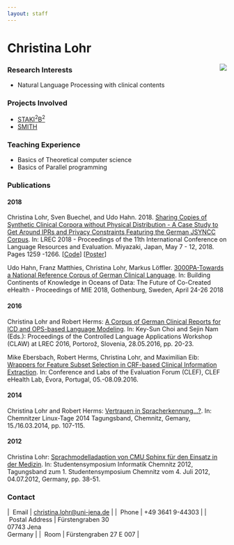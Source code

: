 ```yaml
---
layout: staff
---
```


# Christina Lohr

<img style="float: right;" src="http://www.julielab.de/coling_multimedia/de/img/staff/2016/christina_lohr-width-156-height-202.jpg">

### Research Interests

* Natural Language Processing with clinical contents

### Projects Involved
* [STAKI<sup>2</sup>B<sup>2</sup>](http://gepris.dfg.de/gepris/projekt/315098900)
* [SMITH](http://www.smith.care/)

### Teaching Experience
* Basics of Theoretical computer science
* Basics of Parallel programming

### Publications

#### 2018

Christina Lohr, Sven Buechel, and Udo Hahn. 2018. [Sharing Copies of Synthetic Clinical Corpora without Physical Distribution - A Case Study to Get Around IPRs and Privacy Constraints Featuring the German JSYNCC Corpus](http://www.lrec-conf.org/proceedings/lrec2018/pdf/701.pdf). In: LREC 2018 - Proceedings of the 11th International Conference on Language Resources and Evaluation. Miyazaki, Japan, May 7 - 12, 2018. Pages 1259 -1266. [[Code](https://github.com/julielab/jsyncc)] [[Poster](http://www.julielab.de/coling_multimedia/de/downloads/posters/Poster_LREC_JSYNCC_pdf.pdf)]

Udo Hahn, Franz Matthies, Christina Lohr, Markus Löffler. [3000PA-Towards a National Reference Corpus of German Clinical Language](http://ebooks.iospress.nl/ISBN/978-1-61499-852-5). In: Building Continents of Knowledge in Oceans of Data: The Future of Co-Created eHealth - Proceedings of MIE 2018, Gothenburg, Sweden, April 24-26 2018

#### 2016

Christina Lohr and Robert Herms: [A Corpus of German Clinical Reports for ICD and OPS-based Language Modeling](http://www.lrec-conf.org/proceedings/lrec2016/workshops/LREC2016Workshop-CLAW_Proceedings.pdf). In: Key-Sun Choi and Sejin Nam (Eds.): Proceedings of the Controlled Language Applications Workshop (CLAW) at LREC 2016, Portorož, Slovenia, 28.05.2016, pp. 20-23.

Mike Ebersbach, Robert Herms, Christina Lohr, and Maximilian Eib: [Wrappers for Feature Subset Selection in CRF-based Clinical Information Extraction](http://ceur-ws.org/Vol-1609/16090069.pdf). In: Conference and Labs of the Evaluation Forum (CLEF), CLEF eHealth Lab, Évora, Portugal, 05.-08.09.2016.

#### 2014

Christina Lohr and Robert Herms: [Vertrauen in Spracherkennung...?](http://www.qucosa.de/fileadmin/data/qucosa/documents/13349/linux_2014.pdf). In: Chemnitzer Linux-Tage 2014 Tagungsband, Chemnitz, Gemany, 15./16.03.2014, pp. 107-115.

#### 2012

Christina Lohr: [Sprachmodelladaption von CMU Sphinx für den Einsatz in der Medizin](http://www.qucosa.de/fileadmin/data/qucosa/documents/9004/tagungsband_tucsis12.pdf). In: Studentensymposium Informatik Chemnitz 2012, Tagungsband zum 1. Studentensymposium Chemnitz vom 4. Juli 2012, 04.07.2012, Germany, pp. 38-51.

### Contact

| &nbsp;Email | [christina.lohr@uni-jena.de](mailto:christina.lohr@uni-jena.de) |
| &nbsp;Phone	| +49 3641 9-44303 |
| &nbsp;Postal Address | Fürstengraben 30<br/> 07743 Jena<br/> Germany |
| &nbsp;Room	| Fürstengraben 27 E 007 |
